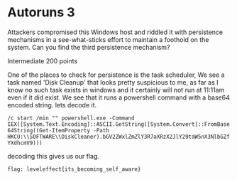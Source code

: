 # Autoruns 3

Attackers compromised this Windows host and riddled it with persistence mechanisms in a see-what-sticks effort to maintain a foothold on the system. Can you find the third persistence mechanism?

Intermediate 
200 points 

One of the places to check for persistence is the task scheduler, We see a task named 'Disk Cleanup' that looks pretty suspicious to me, as far as I know no such task exists in windows and it certainly will not run at 11:11am even if it did exist. We see that it runs a powershell command with a base64 encoded string. lets decode it.


`/c start /min "" powershell.exe -Command IEX([System.Text.Encoding]::ASCII.GetString([System.Convert]::FromBase64String((Get-ItemProperty -Path HKCU:\\SOFTWARE\\DiskCleaner).bGV2ZWxlZmZlY3R7aXRzX2JlY29taW5nX3NlbGZfYXdhcmV9)))`

decoding this gives us our flag.

`flag: leveleffect{its_becoming_self_aware}`


